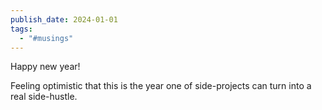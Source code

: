 ```yaml
---
publish_date: 2024-01-01
tags:
  - "#musings"
---
```

Happy new year! 

Feeling optimistic that this is the year one of side-projects can turn into a real side-hustle. 
